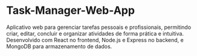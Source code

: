 # Task-Manager-Web-App
Aplicativo web para gerenciar tarefas pessoais e profissionais, permitindo criar, editar, concluir e organizar atividades de forma prática e intuitiva. Desenvolvido com React no frontend, Node.js e Express no backend, e MongoDB para armazenamento de dados.
